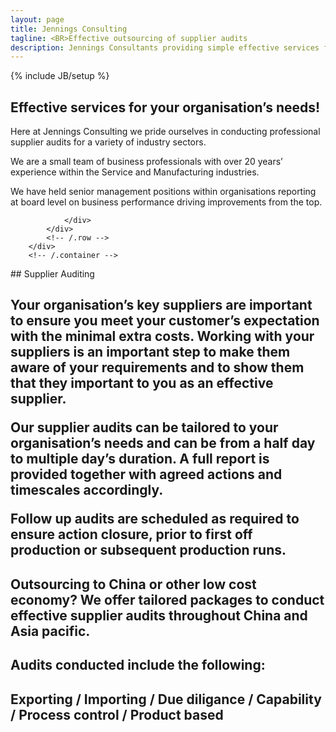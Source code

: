 ```yaml
---
layout: page
title: Jennings Consulting
tagline: <BR>Effective outsourcing of supplier audits
description: Jennings Consultants providing simple effective services for your organisation's needs
---
```

{% include JB/setup %}

<section id="about" class="about">
        <div class="container">
            <div class="row">
                <div class="col-lg-12 text-center">
                    <h2>Effective services for your organisation’s needs!</h2>
                    <p class="lead">Here at Jennings Consulting we pride ourselves in conducting professional supplier audits for a variety of industry sectors. 

We are a small team of business professionals with over 20 years’ experience within the Service and Manufacturing industries.

We have held senior management positions within organisations reporting at board level on business performance driving improvements from the top.

                </div>
            </div>
            <!-- /.row -->
        </div>
        <!-- /.container -->
</section>



<section id="services" class="services">
  <div markdown="1">
## Supplier Auditing

<H2>Your organisation’s key suppliers are important to ensure you meet your customer’s expectation with the minimal extra costs.  Working with your suppliers is an important step to make them aware of your requirements and to show them that they important to you as an effective supplier.  

Our supplier audits can be tailored to your organisation’s needs and can be from a half day to multiple day’s duration.  A full report is provided together with agreed actions and timescales accordingly.  

Follow up audits are scheduled as required to ensure action closure, prior to first off production or subsequent production runs.

## Outsourcing to China or other low cost economy?  We offer tailored packages to conduct effective supplier audits throughout China and Asia pacific.

## Audits conducted include the following:

## Exporting / Importing / Due diligance / Capability / Process control / Product based
</H2>


  </div>
</section>

